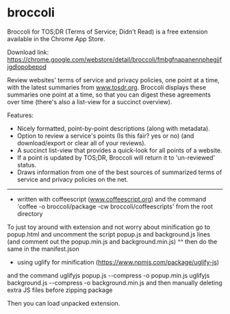 # broccoli
Broccoli for TOS;DR (Terms of Service; Didn't Read) is a free extension available in the Chrome App Store.

Download link: https://chrome.google.com/webstore/detail/broccoli/fmbgfnapanennphegjjfjgdlopobepod

Review websites' terms of service and privacy policies, one point at a time, with the latest summaries from www.tosdr.org. Broccoli displays these summaries one point at a time, so that you can digest these agreements over time (there's also a list-view for a succinct overview).

Features:
- Nicely formatted, point-by-point descriptions (along with metadata).
- Option to review a service's points (Is this fair? yes or no) (and download/export or clear all of your reviews).
- A succinct list-view that provides a quick-look for all points of a website.
- If a point is updated by TOS;DR, Broccoli will return it to 'un-reviewed' status.
- Draws information from one of the best sources of summarized terms of service and privacy policies on the net.

------------------------------------------------------------------------

- written with coffeescript (www.coffeescript.org)
and the command 'coffee -o broccoli/package -cw broccoli/coffeescripts'
from the root directory

To just toy around with extension and not worry about minification
go to popup.html and uncomment the script popup.js and background.js lines
(and comment out the popup.min.js and background.min.js)
^^ then do the same in the manifest.json


- using uglify for minification (https://www.npmjs.com/package/uglify-js)

and the command 
uglifyjs popup.js --compress -o popup.min.js
uglifyjs background.js --compress -o background.min.js
and then manually deleting extra JS files before zipping package

Then you can load unpacked extension.